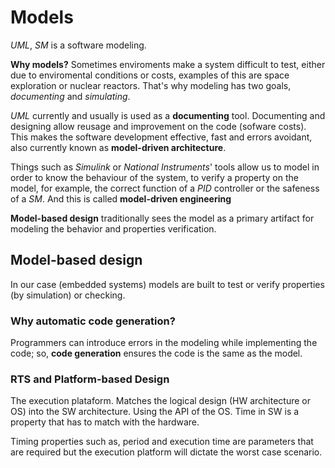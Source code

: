 # Models

*UML*, *SM* is a software modeling.

**Why models?** Sometimes enviroments make a system difficult to test, either due to enviromental conditions or costs, examples of this are space exploration or nuclear reactors. That's why modeling has two goals, *documenting* and *simulating*.

*UML* currently and usually is used as a **documenting** tool. Documenting and designing allow reusage and improvement on the code (sofware costs). This makes the software development effective, fast and errors avoidant, also currently known as **model-driven architecture**.

Things such as *Simulink* or *National Instruments*' tools allow us to model in order to know the behaviour of the system, to verify a property on the model, for example, the correct function of a *PID* controller or the safeness of a *SM*. And this is called **model-driven engineering**

**Model-based design** traditionally sees the model as a primary artifact for modeling the behavior and properties verification.

## Model-based design

In our case (embedded systems) models are built to test or verify properties (by simulation) or checking.

### Why automatic code generation?

Programmers can introduce errors in the modeling while implementing the code; so, **code generation** ensures the code is the same as the model.

### RTS and Platform-based Design

The execution plataform. Matches the logical design (HW architecture or OS) into the SW architecture. Using the API of the OS. Time in SW is a property that has to match with the hardware.

Timing properties such as, period and execution time are parameters that are required but the execution platform will dictate the worst case scenario.
